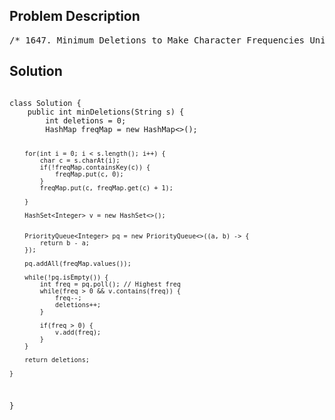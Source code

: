 <!--
<style>
  body { font-family: Arial, sans-serif; }
  .container { max-width: 700px; margin: 0 auto; padding: 10px; }
  .comment-block { background-color: #f9f9f9; padding: 10px; border-left: 5px solid #ccc; overflow-wrap: break-word; white-space: pre-wrap; }
  .code-block { background-color: #f4f4f4; padding: 10px; border: 1px solid #ddd; overflow-wrap: break-word; white-space: pre-wrap; }
</style>
-->

<div class='container'>
<h2>Problem Description</h2>
<div class='comment-block'>
<pre>
/* 1647. Minimum Deletions to Make Character Frequencies UniqueA string s is called good if there are no two different charactersin s that have the same frequency.Given a string s, return the minimum number of characters you needto delete to make s good.The frequency of a character in a string is the number of times itappears in the string. For example, in the string "aab", the frequencyof 'a' is 2, while the frequency of 'b' is 1.Example 1:Input: s = "aab"Output: 0Explanation: s is already good.Example 2:Input: s = "aaabbbcc"Output: 2Explanation: You can delete two 'b's resulting in the good string "aaabcc".Another way it to delete one 'b' and one 'c' resulting in the good string "aaabbc".Example 3:Input: s = "ceabaacb"Output: 2Explanation: You can delete both 'c's resulting in the good string "eabaab".Note that we only care about characters that are still in the string at the end (i.e. frequency of 0 is ignored).Constraints:1 <= s.length <= 105s contains only lowercase English letters.*/</pre>
</div>

<h2>Solution</h2>
<div class='code-block'>
<pre><code class='language-java'>
class Solution {
    public int minDeletions(String s) {
        int deletions = 0;
        HashMap<Character, Integer> freqMap = new HashMap<>();

        for(int i = 0; i < s.length(); i++) {
            char c = s.charAt(i);
            if(!freqMap.containsKey(c)) {
                freqMap.put(c, 0);
            }
            freqMap.put(c, freqMap.get(c) + 1);

        }

        HashSet<Integer> v = new HashSet<>();


        PriorityQueue<Integer> pq = new PriorityQueue<>((a, b) -> {
            return b - a;
        });

        pq.addAll(freqMap.values());

        while(!pq.isEmpty()) {
            int freq = pq.poll(); // Highest freq
            while(freq > 0 && v.contains(freq)) {
                freq--;
                deletions++;
            }

            if(freq > 0) {
                v.add(freq);
            }
        }

        return deletions;
        
    }
}
</code></pre>
</div>
</div>
